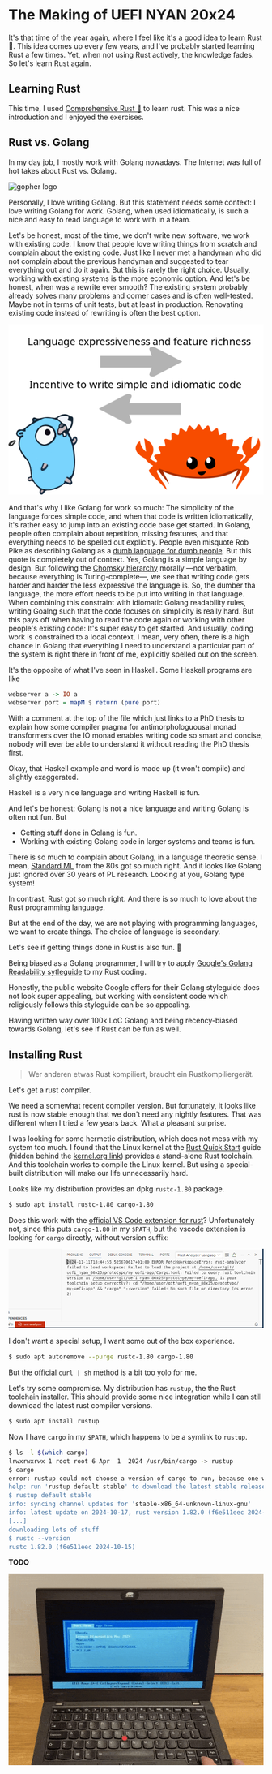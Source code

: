 # The Making of UEFI NYAN 20x24

It's that time of the year again, where I feel like it's a good idea to learn Rust :crab:.
This idea comes up every few years, and I've probably started learning Rust a few times.
Yet, when not using Rust actively, the knowledge fades.
So let's learn Rust again.

## Learning Rust

This time, I used [Comprehensive Rust 🦀](https://google.github.io/comprehensive-rust/) to learn rust.
This was a nice introduction and I enjoyed the exercises.


## Rust vs. Golang

In my day job, I mostly work with Golang nowadays.
The Internet was full of hot takes about Rust vs. Golang.

![gopher logo](https://go.dev/blog/gopher/header.jpg)

Personally, I love writing Golang.
But this statement needs some context:
I love writing Golang for work.
Golang, when used idiomatically, is such a nice and easy to read language to work with in a team.

Let's be honest, most of the time, we don't write new software, we work with existing code.
I know that people love writing things from scratch and complain about the existing code.
Just like I never met a handyman who did not complain about the previous handyman and suggested to tear everything out and do it again.
But this is rarely the right choice.
Usually, working with existing systems is the more economic option.
And let's be honest, when was a rewrite ever smooth?
The existing system probably already solves many problems and corner cases and is often well-tested.
Maybe not in terms of unit tests, but at least in production.
Renovating existing code instead of rewriting is often the best option.


![Language expressiveness and feature richness (rust) vs Incentive to write simple and idiomatic code (Golang)](img/rust_golang.png)

And that's why I like Golang for work so much: The simplicity of the language forces simple code, and when that code is written idiomatically, it's rather easy to jump into an existing code base get started.
In Golang, people often complain about repetition, missing features, and that everything needs to be spelled out explicitly.
People even misquote Rob Pike as describing Golang as a [dumb language for dumb people](https://news.ycombinator.com/item?id=13432199).
But this quote is completely out of context.
Yes, Golang is a simple language by design.
But following the [Chomsky hierarchy](https://en.wikipedia.org/wiki/Chomsky_hierarchy) morally —not verbatim, because everything is Turing-complete—, we see that writing code gets harder and harder the less expressive the language is.
So, the dumber tha language, the more effort needs to be put into writing in that language.
When combining this constraint with idiomatic Golang readability rules, writing Goalng such that the code focuses on simplicity is really hard.
But this pays off when having to read the code again or working with other people's existing code: It's super easy to get started.
And usually, coding work is constrained to a local context.
I mean, very often, there is a high chance in Golang that everything I need to understand a particular part of the system is right there in front of me, explicitly spelled out on the screen.

It's the opposite of what I've seen in Haskell.
Some Haskell programs are like

```Haskell
webserver a -> IO a
webserver port = mapM $ return (pure port)
```

With a comment at the top of the file which just links to a PhD thesis to explain how some compiler pragma for antimorphologuousal monad transformers over the IO monad enables writing code so smart and concise, nobody will ever be able to understand it without reading the PhD thesis first.

Okay, that Haskell example and word is made up (it won't compile) and slightly exaggerated.

Haskell is a very nice language and writing Haskell is fun.

And let's be honest: Golang is not a nice language and writing Golang is often not fun.
But

  * Getting stuff done in Golang is fun.
  * Working with existing Golang code in larger systems and teams is fun.

There is so much to complain about Golang, in a language theoretic sense.
I mean, [Standard ML](https://en.wikipedia.org/wiki/Standard_ML) from the 80s got so much right.
And it looks like Golang just ignored over 30 years of PL research.
Looking at you, Golang type system!

In contrast, Rust got so much right.
And there is so much to love about the Rust programming language.

But at the end of the day, we are not playing with programming languages, we want to create things.
The choice of language is secondary.

Let's see if getting things done in Rust is also fun. :crab:

Being biased as a Golang programmer, I will try to apply [Google's Golang Readability sytleguide](https://google.github.io/styleguide/go/) to my Rust coding.

Honestly, the public website Google offers for their Golang styleguide does not look super appealing, but working with consistent code which religiously follows this styleguide can be so appealing.

Having written way over 100k LoC Golang and being recency-biased towards Golang, let's see if Rust can be fun as well.

## Installing Rust

> Wer anderen etwas Rust kompiliert, braucht ein Rustkompiliergerät.

Let's get a rust compiler.

We need a somewhat recent compiler version.
But fortunately, it looks like rust is now stable enough that we don't need any nightly features.
That was different when I tried a few years back.
What a pleasant surprise.

I was looking for some hermetic distribution, which does not mess with my system too much.
I found that the Linux kernel at the [Rust Quick Start](https://docs.kernel.org/rust/quick-start.html) guide (hidden behind the [kernel.org link](https://mirrors.edge.kernel.org/pub/tools/llvm/rust/)) provides a stand-alone Rust toolchain.
And this toolchain works to compile the Linux kernel.
But using a special-built distribution will make our life unnecessarily hard.

Looks like my distribution provides an dpkg `rustc-1.80` package.

```bash
$ sudo apt install rustc-1.80 cargo-1.80
```

Does this work with the [official VS Code extension for rust](https://code.visualstudio.com/docs/languages/rust)?
Unfortunately not, since this puts `cargo-1.80` in my `$PATH`, but the vscode extension is looking for `cargo` directly, without version suffix:

!["cargo" "--version" failed: No such file or directory (os error 2)](img/no_cargo.png)


I don't want a special setup, I want some out of the box experience.


```bash
$ sudo apt autoremove --purge rustc-1.80 cargo-1.80
```

But the [official](https://doc.rust-lang.org/beta/book/ch01-01-installation.html) `curl | sh` method is a bit too yolo for me.

Let's try some compromise.
My distribution has `rustup`, the the Rust toolchain installer.
This should provide some nice integration while I can still download the latest rust compiler versions.

```bash
$ sudo apt install rustup
```

Now I have `cargo` in my `$PATH`, which happens to be a symlink to `rustup`.

```bash
$ ls -l $(which cargo)
lrwxrwxrwx 1 root root 6 Apr  1  2024 /usr/bin/cargo -> rustup
$ cargo
error: rustup could not choose a version of cargo to run, because one wasn't specified explicitly, and no default is configured.
help: run 'rustup default stable' to download the latest stable release of Rust and set it as your default toolchain.
$ rustup default stable
info: syncing channel updates for 'stable-x86_64-unknown-linux-gnu'
info: latest update on 2024-10-17, rust version 1.82.0 (f6e511eec 2024-10-15)
[...]
downloading lots of stuff
$ rustc --version
rustc 1.82.0 (f6e511eec 2024-10-15)
```



**TODO**

![selecting and running the application, but nothing happens](img/hello_world_secureboot.gif)

<!--
<video src="https://github.com/user-attachments/assets/80e30647-7129-43c1-b4b5-95985fba8be7" controls>
</video>
-->
